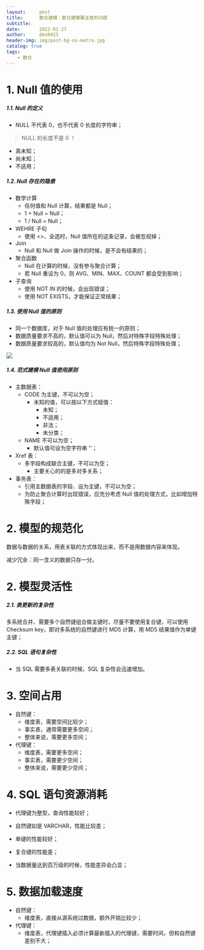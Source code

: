 ```yaml
---
layout:     post
title:      数仓建模：数仓建模要注意的问题
subtitle:   
date:       2022-01-27
author:     dex0423
header-img: img/post-bg-os-metro.jpg
catalog: true
tags:
    - 数仓
---
```



# 1. Null 值的使用

##### 1.1. Null 的定义

- NULL 不代表 0，也不代表 0 长度的字符串；

> NULL 的长度不是 0 ！

- 真未知；
- 尚未知；
- 不适用；

##### 1.2. Null 存在的隐患

- 数学计算
  - 任何值和 Null 计算，结果都是 Null；
  - 1 + Null = Null；
  - 1 / Null = Null；
- WEHRE 子句
  - 使用 <>、全选时，Null 值所在的这条记录，会被忽视掉；
- Join
  - Null 和 Null 做 Join 操作的时候，是不会有结果的； 
- 聚合函数
  - Null 在计算的时候，没有参与聚合计算；
  - 若 Null 重设为 0，则 AVG、MIN、MAX、COUNT 都会受到影响；
- 子查询
  - 使用 NOT IN 的时候，会出现错误；
  - 使用 NOT EXISTS，才能保证正常结果；

##### 1.3. 使用 Null 值的原则

- 同一个数据库，对于 Null 值的处理应有统一的原则；
- 数据质量要求不高的，默认值可以为 Null，然后对特殊字段特殊处理；
- 数据质量要求较高的，默认值均为 Not Null，然后特殊字段特殊处理；

![]({{site.baseurl}}/img-post/数仓建模-关系型数据库建模-2.png)

##### 1.4. 范式建模 Null 值使用原则

- 主数据表：
  - CODE 为主键，不可以为空；
    - 未知的值，可以按以下方式赋值：
      - 未知；
      - 不适用；
      - 非法；
      - 未分类；
  - NAME 不可以为空；
    - 默认值可设为空字符串 ''；
- Xref 表：
  - 多字段构成联合主键，不可以为空； 
    - 主要关心的的是多对多关系；
- 事务表：
  - 引用主数据表的字段、设为主键，不可以为空；
  - 为防止聚合计算时出现错误，应充分考虑 Null 值的处理方式，比如增加特殊字段；

# 2. 模型的规范化

数据与数据的关系，用表关联的方式体现出来，而不是用数据内容来体现。

减少冗余：同一含义的数据只存一分。



# 2. 模型灵活性

##### 2.1. 表更新的复杂性

多系统合并、需要多个自然键组合做主键时，尽量不要使用复合键，可以使用 Checksum key，即对多系统的自然键进行 MD5 计算，用 MD5 结果值作为单键主键；

##### 2.2. SQL 语句复杂性

- 当 SQL 需要多表关联的时候，SQL 复杂性会迅速增加。

# 3. 空间占用

- 自然键：
  - 维度表，需要空间比较少；
  - 事实表，通常需要更多空间；
  - 整体来说，需要更多空间；
- 代理键：
  - 维度表，需要更多空间；
  - 事实表，需要更少空间；
  - 整体来说，需要更少空间；

# 4. SQL 语句资源消耗

- 代理键为整型，查询性能较好；
- 自然键如是 VARCHAR，性能比较差；

- 单键的性能较好；
- 复合键的性能差；

- 当数据量达到百万级的时候，性能差异会凸显；

# 5. 数据加载速度

- 自然键：
  - 维度表，直接从源系统过数据，额外开销比较少；
- 代理键：
  - 维度表，代理键插入必须计算最新插入的代理键，需要时间，但和自然键差别不大；

